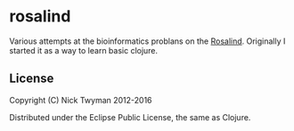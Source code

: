 # rosalind

Various attempts at the bioinformatics problans on the [Rosalind](http://rosalind.info/about/). Originally I started it as a way to learn basic clojure.


## License

Copyright (C) Nick Twyman 2012-2016

Distributed under the Eclipse Public License, the same as Clojure.
